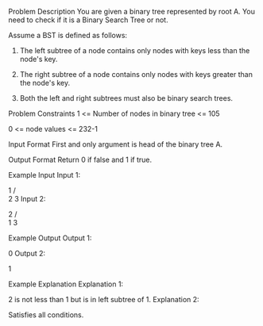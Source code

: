 

<!-- problem statement - https://leetcode.com/problems/validate-binary-search-tree/ -->

Problem Description
You are given a binary tree represented by root A. You need to check if it is a Binary Search Tree or not.

Assume a BST is defined as follows:

1) The left subtree of a node contains only nodes with keys less than the node's key.

2) The right subtree of a node contains only nodes with keys greater than the node's key.

3) Both the left and right subtrees must also be binary search trees.



Problem Constraints
1 <= Number of nodes in binary tree <= 105

0 <= node values <= 232-1



Input Format
First and only argument is head of the binary tree A.



Output Format
Return 0 if false and 1 if true.



Example Input
Input 1:

 
   1
  /  \
 2    3
Input 2:

 
  2
 / \
1   3


Example Output
Output 1:

 0
Output 2:

 1


Example Explanation
Explanation 1:

 2 is not less than 1 but is in left subtree of 1.
Explanation 2:

Satisfies all conditions.
